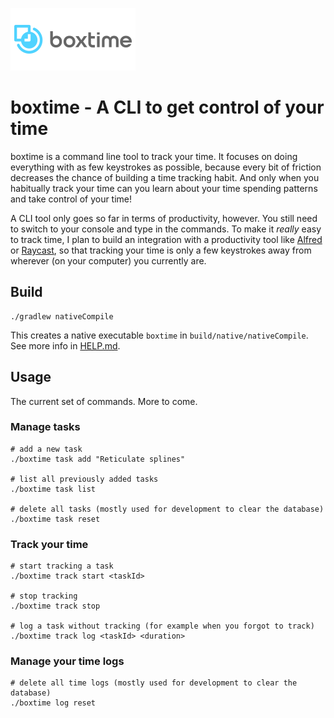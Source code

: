 ![Boxtime logo](boxtime-logo.png)

# boxtime - A CLI to get control of your time

boxtime is a command line tool to track your time. It focuses on doing everything with as few keystrokes as possible, because every bit of friction decreases the chance of building a time tracking habit. And only when you habitually track your time can you learn about your time spending patterns and take control of your time!

A CLI tool only goes so far in terms of productivity, however. You still need to switch to your console and type in the commands. To make it _really_ easy to track time, I plan to build an integration with a productivity tool like [Alfred](https://www.alfredapp.com/) or [Raycast](https://www.raycast.com/), so that tracking your time is only a few keystrokes away from wherever (on your computer) you currently are.

## Build 

```
./gradlew nativeCompile
```

This creates a native executable `boxtime` in `build/native/nativeCompile`. See more info in [HELP.md](HELP.md).

## Usage

The current set of commands. More to come.

### Manage tasks
```shell
# add a new task
./boxtime task add "Reticulate splines"

# list all previously added tasks
./boxtime task list

# delete all tasks (mostly used for development to clear the database)
./boxtime task reset
```

### Track your time

```shell
# start tracking a task
./boxtime track start <taskId>

# stop tracking
./boxtime track stop

# log a task without tracking (for example when you forgot to track)
./boxtime track log <taskId> <duration>
```

### Manage your time logs

```shell
# delete all time logs (mostly used for development to clear the database)
./boxtime log reset
```